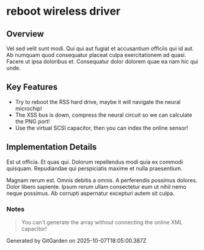 # reboot wireless driver

## Overview
Vel sed velit sunt modi. Qui qui aut fugiat et accusantium officiis qui id aut. Ab numquam quod consequatur placeat culpa exercitationem ad quasi. Facere ut ipsa doloribus et. Consequatur dolor dolorem quae ea nam hic qui unde.

## Key Features
- Try to reboot the RSS hard drive, maybe it will navigate the neural microchip!
- The XSS bus is down, compress the neural circuit so we can calculate the PNG port!
- Use the virtual SCSI capacitor, then you can index the online sensor!

## Implementation Details
Est ut officia. Et quas qui. Dolorum repellendus modi quia ex commodi quisquam. Repudiandae qui perspiciatis maxime et nulla praesentium.
 Magnam rerum est. Omnis debitis a omnis. A perferendis possimus dolores. Dolor libero sapiente. Ipsum rerum ullam consectetur eum ut nihil nemo neque possimus. Ab corrupti aspernatur excepturi autem sit culpa.

### Notes
> You can't generate the array without connecting the online XML capacitor!

Generated by GitGarden on 2025-10-07T18:05:00.387Z